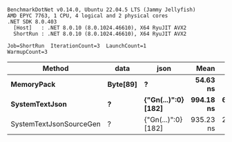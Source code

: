 ```

BenchmarkDotNet v0.14.0, Ubuntu 22.04.5 LTS (Jammy Jellyfish)
AMD EPYC 7763, 1 CPU, 4 logical and 2 physical cores
.NET SDK 8.0.403
  [Host]   : .NET 8.0.10 (8.0.1024.46610), X64 RyuJIT AVX2
  ShortRun : .NET 8.0.10 (8.0.1024.46610), X64 RyuJIT AVX2

Job=ShortRun  IterationCount=3  LaunchCount=1  
WarmupCount=3  

```
| Method                  | data     | json                | Mean      | Error      | StdDev    | Min       | Max         | Gen0   | Allocated |
|------------------------ |--------- |-------------------- |----------:|-----------:|----------:|----------:|------------:|-------:|----------:|
| **MemoryPack**              | **Byte[89]** | **?**                   |  **54.63 ns** |   **1.436 ns** |  **0.079 ns** |  **54.55 ns** |    **54.70 ns** | **0.0012** |     **104 B** |
| **SystemTextJson**          | **?**        | **{&quot;Gn(...)&quot;:0} [182]** | **994.18 ns** | **650.505 ns** | **35.656 ns** | **973.50 ns** | **1,035.35 ns** |      **-** |     **104 B** |
| SystemTextJsonSourceGen | ?        | {&quot;Gn(...)&quot;:0} [182] | 935.23 ns | 210.782 ns | 11.554 ns | 928.42 ns |   948.57 ns |      - |     104 B |
